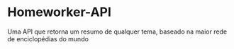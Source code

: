 # Homeworker-API
Uma API que retorna um resumo de qualquer tema, baseado na maior rede de enciclopédias do mundo
